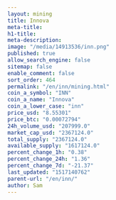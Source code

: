 ```yaml
---
layout: mining
title: Innova
meta-title: 
h1-title: 
meta-description: 
image: "/media/14913536/inn.png"
published: true
allow_search_engine: false
sitemap: false
enable_comment: false
sort_order: 464
permalink: "/en/inn/mining.html"
coin_a_symbol: "INN"
coin_a_name: "Innova"
coin_a_lower_case: "inn"
price_usd: "8.55301"
price_btc: "0.00072794"
24h_volume_usd: "207999.0"
market_cap_usd: "2367124.0"
total_supply: "2367124.0"
available_supply: "1617124.0"
percent_change_1h: "0.38"
percent_change_24h: "1.36"
percent_change_7d: "-21.37"
last_updated: "1517140762"
parent-url: "/en/inn/"
author: Sam
---
```


